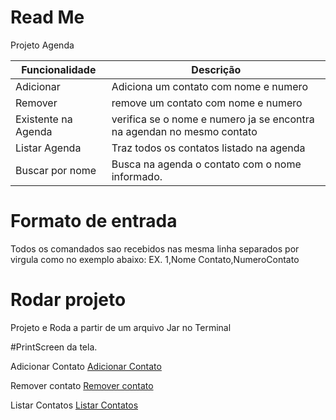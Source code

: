 # Read Me

Projeto Agenda

| Funcionalidade| Descrição |
| ------ | ------ |
| Adicionar | Adiciona um contato com nome e numero|
|Remover| remove um contato com nome e numero |
| Existente  na Agenda | verifica se o nome e numero ja se encontra na agendan no mesmo contato |
| Listar Agenda | Traz todos os contatos listado na agenda |
| Buscar por nome | Busca na agenda o contato com o nome informado. |
# Formato de entrada

Todos os comandados sao recebidos nas mesma linha separados por virgula como no exemplo abaixo:
EX. 1,Nome Contato,NumeroContato

# Rodar projeto

Projeto e Roda a partir de um arquivo Jar no Terminal


#PrintScreen da tela.

Adicionar Contato
[Adicionar Contato](adicionarContato.png)

Remover contato
[Remover contato](removerContato.png)

Listar Contatos
[Listar Contatos](listarContato.png) 